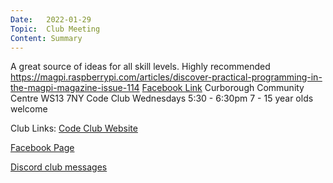 ```yaml
---
Date:   2022-01-29
Topic:  Club Meeting
Content: Summary
---
```

A great source of ideas for all skill levels.  Highly recommended https://magpi.raspberrypi.com/articles/discover-practical-programming-in-the-magpi-magazine-issue-114
[Facebook Link](https://www.facebook.com/1481985248595237/posts/4560747080719023/)
Curborough Community Centre
WS13 7NY
Code Club
Wednesdays 5:30 - 6:30pm
7 - 15 year olds welcome

Club Links:
[Code Club Website](https://lichfield-code-club.github.io/)

[Facebook Page](https://www.facebook.com/LichfieldCoders)

[Discord club messages](https://discord.gg/szz6xGK)
